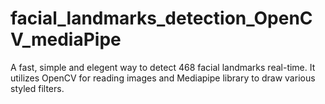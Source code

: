 # facial_landmarks_detection_OpenCV_mediaPipe
A fast, simple and elegent way to detect 468 facial landmarks real-time. It utilizes OpenCV for reading images and Mediapipe library to draw various styled filters.  

